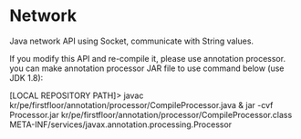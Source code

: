 # Network
Java network API using Socket, communicate with String values.

If you modify this API and re-compile it, please use annotation processor. you can make annotation processor JAR file to use command below (use JDK 1.8):

[LOCAL REPOSITORY PATH]> javac kr/pe/firstfloor/annotation/processor/CompileProcessor.java & jar -cvf Processor.jar kr/pe/firstfloor/annotation/processor/CompileProcessor.class META-INF/services/javax.annotation.processing.Processor
